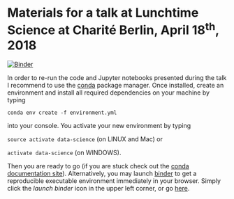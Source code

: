 # Materials for a talk at Lunchtime Science at Charité Berlin, April 18<sup>th</sup>, 2018

[![Binder](https://mybinder.org/badge.svg)](https://mybinder.org/v2/gh/eotp/lunchtime-science-2018/master?filepath=notebooks)

In order to re-run the code and Jupyter notebooks presented during the talk I recommend to use the [conda](https://conda.io/docs/) package manager. Once installed, create an environment and install all required dependencies on your machine by typing 

`conda env create -f environment.yml`

into your console. You activate your new environment by typing 

`source activate data-science` (on LINUX and Mac) or

`activate data-science` (on WINDOWS). 

Then you are ready to go (if you are stuck check out the [conda documentation site](https://conda.io/docs/user-guide/tasks/manage-environments.html#)). Alternatively, you may launch [binder](https://mybinder.org/) to get a reproducible executable environment immediately in your browser. Simply click the _launch binder_ icon in the upper left corner, or go [here](https://mybinder.org/v2/gh/eotp/lunchtime-science-2018/master?filepath=notebooks).




